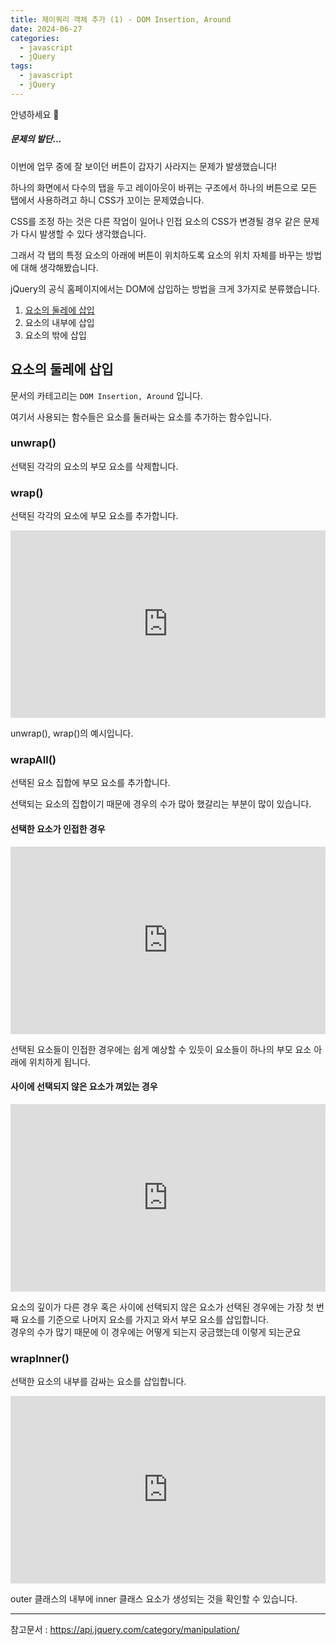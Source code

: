 ```yaml
---
title: 제이쿼리 객체 추가 (1) - DOM Insertion, Around
date: 2024-06-27
categories:
  - javascript
  - jQuery
tags:
  - javascript
  - jQuery
---
```

안녕하세요 🐸

##### 문제의 발단...

이번에 업무 중에 잘 보이던 버튼이 갑자기 사라지는 문제가 발생했습니다!

하나의 화면에서 다수의 탭을 두고 레이아웃이 바뀌는 구조에서 하나의 버튼으로 모든 탭에서 사용하려고 하니 CSS가 꼬이는 문제였습니다.

CSS를 조정 하는 것은 다른 작업이 일어나 인접 요소의 CSS가 변경될 경우 같은 문제가 다시 발생할 수 있다 생각했습니다.

그래서 각 탭의 특정 요소의 아래에 버튼이 위치하도록 요소의 위치 자체를 바꾸는 방법에 대해 생각해봤습니다.

jQuery의 공식 홈페이지에서는 DOM에 삽입하는 방법을 크게 3가지로 분류했습니다.
1. [요소의 둘레에 삽입](#요소의-둘레에-삽입)
2. 요소의 내부에 삽입
3. 요소의 밖에 삽입

## 요소의 둘레에 삽입

문서의 카테고리는 `DOM Insertion, Around` 입니다.

여기서 사용되는 함수들은 요소를 둘러싸는 요소를 추가하는 함수입니다.

### unwrap()
선택된 각각의 요소의 부모 요소를 삭제합니다.
### wrap()
선택된 각각의 요소에 부모 요소를 추가합니다.
<iframe height="300" style="width: 100%;" scrolling="no" title="Untitled" src="https://codepen.io/MeowMeowPuppy/embed/MWdPxOY?default-tab=html%2Cresult" frameborder="no" loading="lazy" allowtransparency="true" allowfullscreen="true">
  See the Pen <a href="https://codepen.io/MeowMeowPuppy/pen/MWdPxOY">
  Untitled</a> by MeowMeowPuppy (<a href="https://codepen.io/MeowMeowPuppy">@MeowMeowPuppy</a>)
  on <a href="https://codepen.io">CodePen</a>.
</iframe>

unwrap(), wrap()의 예시입니다.
### wrapAll()
선택된 요소 집합에 부모 요소를 추가합니다.

선택되는 요소의 집합이기 때문에 경우의 수가 많아 했갈리는 부분이 많이 있습니다.

#### 선택한 요소가 인접한 경우
<iframe height="300" style="width: 100%;" scrolling="no" title="Untitled" src="https://codepen.io/MeowMeowPuppy/embed/wvbQwBg?default-tab=html%2Cresult" frameborder="no" loading="lazy" allowtransparency="true" allowfullscreen="true">
  See the Pen <a href="https://codepen.io/MeowMeowPuppy/pen/wvbQwBg">
  Untitled</a> by MeowMeowPuppy (<a href="https://codepen.io/MeowMeowPuppy">@MeowMeowPuppy</a>)
  on <a href="https://codepen.io">CodePen</a>.
</iframe>

선택된 요소들이 인접한 경우에는 쉽게 예상할 수 있듯이 요소들이 하나의 부모 요소 아래에 위치하게 됩니다.

#### 사이에 선택되지 않은 요소가 껴있는 경우

<iframe height="300" style="width: 100%;" scrolling="no" title="jQuery wrapAll() sample3" src="https://codepen.io/MeowMeowPuppy/embed/PovxqzG?default-tab=html%2Cresult" frameborder="no" loading="lazy" allowtransparency="true" allowfullscreen="true">
  See the Pen <a href="https://codepen.io/MeowMeowPuppy/pen/PovxqzG">
  jQuery wrapAll() sample3</a> by MeowMeowPuppy (<a href="https://codepen.io/MeowMeowPuppy">@MeowMeowPuppy</a>)
  on <a href="https://codepen.io">CodePen</a>.
</iframe>

요소의 깊이가 다른 경우 혹은 사이에 선택되지 않은 요소가 선택된 경우에는 가장 첫 번째 요소를 기준으로 나머지 요소를 가지고 와서 부모 요소를 삽입합니다.  
경우의 수가 많기 때문에 이 경우에는 어떻게 되는지 궁금했는데 이렇게 되는군요

### wrapInner()
선택한 요소의 내부를 감싸는 요소를 삽입합니다.

<iframe height="300" style="width: 100%;" scrolling="no" title="jQuery wrapInner" src="https://codepen.io/MeowMeowPuppy/embed/NWVmYrR?default-tab=html%2Cresult" frameborder="no" loading="lazy" allowtransparency="true" allowfullscreen="true">
  See the Pen <a href="https://codepen.io/MeowMeowPuppy/pen/NWVmYrR">
  jQuery wrapInner</a> by MeowMeowPuppy (<a href="https://codepen.io/MeowMeowPuppy">@MeowMeowPuppy</a>)
  on <a href="https://codepen.io">CodePen</a>.
</iframe>

outer 클래스의 내부에 inner 클래스 요소가 생성되는 것을 확인할 수 있습니다.

---
참고문서 : https://api.jquery.com/category/manipulation/